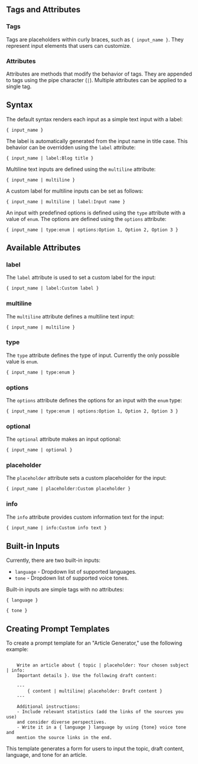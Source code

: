 ## Tags and Attributes

### Tags

Tags are placeholders within curly braces, such as `{ input_name }`. They represent input elements that users can customize.

### Attributes

Attributes are methods that modify the behavior of tags. They are appended to tags using the pipe character (`|`). Multiple attributes can be applied to a single tag.

## Syntax

The default syntax renders each input as a simple text input with a label:

```plaintext
{ input_name }
```

The label is automatically generated from the input name in title case. This behavior can be overridden using the `label` attribute:

```plaintext
{ input_name | label:Blog title }
```

Multiline text inputs are defined using the `multiline` attribute:

```plaintext
{ input_name | multiline }
```

A custom label for multiline inputs can be set as follows:

```plaintext
{ input_name | multiline | label:Input name }
```

An input with predefined options is defined using the `type` attribute with a value of `enum`. The options are defined using the `options` attribute:

```plaintext
{ input_name | type:enum | options:Option 1, Option 2, Option 3 }
```

## Available Attributes

### label

The `label` attribute is used to set a custom label for the input:

```html
{ input_name | label:Custom label }
```

### multiline

The `multiline` attribute defines a multiline text input:

```html
{ input_name | multiline }
```

### type

The `type` attribute defines the type of input. Currently the only possible value is `enum`.

```html
{ input_name | type:enum }
```

### options

The `options` attribute defines the options for an input with the `enum` type:

```html
{ input_name | type:enum | options:Option 1, Option 2, Option 3 }
```

### optional

The `optional` attribute makes an input optional:

```html
{ input_name | optional }
```

### placeholder

The `placeholder` attribute sets a custom placeholder for the input:

```html
{ input_name | placeholder:Custom placeholder }
```

### info

The `info` attribute provides custom information text for the input:

```html
{ input_name | info:Custom info text }
```

## Built-in Inputs

Currently, there are two built-in inputs:

-   `language` - Dropdown list of supported languages.
-   `tone` - Dropdown list of supported voice tones.

Built-in inputs are simple tags with no attributes:

```plaintext
{ language }
```

```plaintext
{ tone }
```

## Creating Prompt Templates

To create a prompt template for an "Article Generator," use the following example:

```plaintext

    Write an article about { topic | placeholder: Your chosen subject | info:
    Important details }. Use the following draft content:

    ---
        { content | multiline| placeholder: Draft content }
    ---

    Additional instructions:
    - Include relevant statistics (add the links of the sources you use)
    and consider diverse perspectives.
    - Write it in a { language } language by using {tone} voice tone and
    mention the source links in the end.

```

This template generates a form for users to input the topic, draft content, language, and tone for an article.
